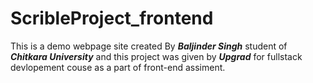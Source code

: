 # ScribleProject_frontend
This is a demo webpage site created By _**Baljinder Singh**_ student of **_Chitkara University_** and this project was given by **_Upgrad_** for fullstack devlopement couse as a part of front-end assiment.